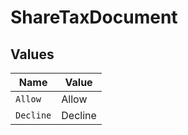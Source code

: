 # ShareTaxDocument


## Values

| Name      | Value     |
| --------- | --------- |
| `Allow`   | Allow     |
| `Decline` | Decline   |